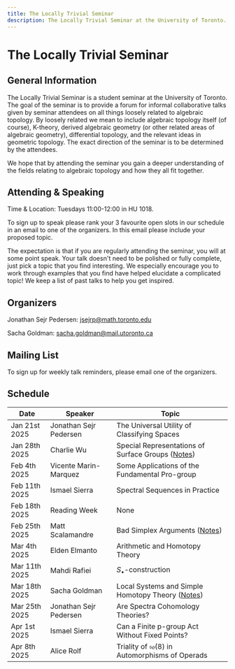 ```yaml
---
title: The Locally Trivial Seminar
description: The Locally Trivial Seminar at the University of Toronto.
---
```


# The Locally Trivial Seminar #

## General Information ##

The Locally Trivial Seminar is a student seminar at the University of Toronto. The goal of the seminar is to provide a forum for informal collaborative talks given by seminar attendees on all things loosely related to algebraic topology. By loosely related we mean to include algebraic topology itself (of course), K-theory, derived algebraic geometry (or other related areas of algebraic geometry), differential topology, and the relevant ideas in geometric topology. The exact direction of the seminar is to be determined by the attendees.

We hope that by attending the seminar you gain a deeper understanding of the fields relating to algebraic topology and how they all fit together.

## Attending & Speaking ##

Time & Location: Tuesdays 11:00-12:00 in HU 1018.

To sign up to speak please rank your 3 favourite open slots in our schedule in an email to one of the organizers. In this email please include your proposed topic.

The expectation is that if you are regularly attending the seminar, you will at some point speak. Your talk doesn't need to be polished or fully complete, just pick a topic that you find interesting. We especially encourage you to work through examples that you find have helped elucidate a complicated topic! We keep a list of past talks to help you get inspired.

<!--
- Why does K-theory appear in differential topology
- What is the $S_\bullet$ consturction and why is it useful
- Who cares about higher concordances in $\infty$-cateogry theory
- My first non-trivial spectral sequence computation
- Quotients in higher algebra versus ordinary algebra
- What are the terms in the surgery exact sequence
- What is the Spivak normal fibration and why is it reducible for manifolds
- Why you should derive your algebraic geometry
- What is a factorization algebra
- Classifying spaces in topology and algebraic geometry
- Modern simple homotopy theory
-->

## Organizers ##

Jonathan Sejr Pedersen: [jsejrp@math.toronto.edu](mailto:jsejrp@math.toronto.edu)

Sacha Goldman: [sacha.goldman@mail.utoronto.ca](mailto:sacha.goldman@mail.utoronto.ca)

## Mailing List ##

To sign up for weekly talk reminders, please email one of the organizers.

## Schedule ##

| Date | Speaker | Topic |
| - | - | - |
| Jan 21st 2025 | Jonathan Sejr Pedersen | The Universal Utility of Classifying Spaces |
| Jan 28th 2025 | Charlie Wu | Special Representations of Surface Groups ([Notes](https://locallytrivialseminar.github.io/Notes/28-01-2025-Notes.pdf)) |
| Feb 4th 2025 | Vicente Marin-Marquez | Some Applications of the Fundamental Pro-group |
| Feb 11th 2025 | Ismael Sierra | Spectral Sequences in Practice |
| Feb 18th 2025 | Reading Week | None |
| Feb 25th 2025 | Matt Scalamandre | Bad Simplex Arguments ([Notes](https://locallytrivialseminar.github.io/Notes/25-02-2025-Notes.pdf)) |
| Mar 4th 2025 | Elden Elmanto | Arithmetic and Homotopy Theory  |
| Mar 11th 2025 | Mahdi Rafiei | $S_\bullet$-construction |
| Mar 18th 2025 | Sacha Goldman | Local Systems and Simple Homotopy Theory ([Notes](https://locallytrivialseminar.github.io/Notes/18-03-2025-Notes.pdf)) |
| Mar 25th 2025 | Jonathan Sejr Pedersen | Are Spectra Cohomology Theories? |
| Apr 1st 2025 | Ismael Sierra | Can a Finite p-group Act Without Fixed Points? |
| Apr 8th 2025 | Alice Rolf | Triality of $\mathfrak{so}(8)$ in Automorphisms of Operads |
